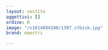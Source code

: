 ```yaml
---
layout: vestito
aggettivi: []
ordine: 0
image: "/v1614684100/1307_ctbzsk.jpg"
brand: maestri

---
```

